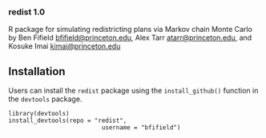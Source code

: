 ### redist 1.0
R package for simulating redistricting plans via Markov chain Monte
Carlo by Ben Fifield [bfifield@princeton.edu](bfifield@princeton.edu),
Alex Tarr [atarr@princeton.edu](atarr@princeton.edu), and Kosuke Imai
[kimai@princeton.edu](kimai@princeton.edu)

## Installation
Users can install the `redist` package using the `install_github()`
function in the `devtools` package.

```
library(devtools)
install_devtools(repo = "redist",
                          username = "bfifield")
```
